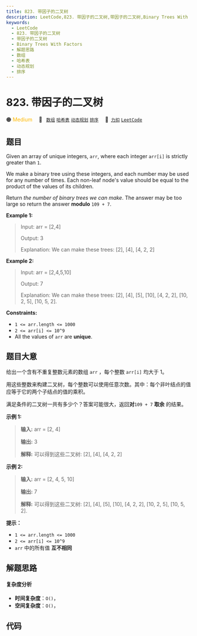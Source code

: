 ```yaml
---
title: 823. 带因子的二叉树
description: LeetCode,823. 带因子的二叉树,带因子的二叉树,Binary Trees With Factors,解题思路,数组,哈希表,动态规划,排序
keywords:
  - LeetCode
  - 823. 带因子的二叉树
  - 带因子的二叉树
  - Binary Trees With Factors
  - 解题思路
  - 数组
  - 哈希表
  - 动态规划
  - 排序
---
```


# 823. 带因子的二叉树

🟠 <font color=#ffb800>Medium</font>&emsp; 🔖&ensp; [`数组`](/tag/array.md) [`哈希表`](/tag/hash-table.md) [`动态规划`](/tag/dynamic-programming.md) [`排序`](/tag/sorting.md)&emsp; 🔗&ensp;[`力扣`](https://leetcode.cn/problems/binary-trees-with-factors) [`LeetCode`](https://leetcode.com/problems/binary-trees-with-factors)

## 题目

Given an array of unique integers, `arr`, where each integer `arr[i]` is
strictly greater than `1`.

We make a binary tree using these integers, and each number may be used for
any number of times. Each non-leaf node's value should be equal to the product
of the values of its children.

Return _the number of binary trees we can make_. The answer may be too large
so return the answer **modulo** `109 + 7`.



**Example 1:**

> Input: arr = [2,4]
> 
> Output: 3
> 
> Explanation: We can make these trees: [2], [4], [4, 2, 2]

**Example 2:**

> Input: arr = [2,4,5,10]
> 
> Output: 7
> 
> Explanation: We can make these trees: [2], [4], [5], [10], [4, 2, 2], [10, 2, 5], [10, 5, 2].



**Constraints:**

  * `1 <= arr.length <= 1000`
  * `2 <= arr[i] <= 10^9`
  * All the values of `arr` are **unique**.


## 题目大意

给出一个含有不重复整数元素的数组 `arr` ，每个整数 `arr[i]` 均大于 1。

用这些整数来构建二叉树，每个整数可以使用任意次数。其中：每个非叶结点的值应等于它的两个子结点的值的乘积。

满足条件的二叉树一共有多少个？答案可能很大，返回**对**`109 + 7` **取余** 的结果。



**示例 1:**

> 
> 
> 
> 
> 
> **输入:** arr = [2, 4]
> 
> **输出:** 3
> 
> **解释:** 可以得到这些二叉树: [2], [4], [4, 2, 2]

**示例 2:**

> 
> 
> 
> 
> 
> **输入:** arr = [2, 4, 5, 10]
> 
> **输出:** 7
> 
> **解释:** 可以得到这些二叉树: [2], [4], [5], [10], [4, 2, 2], [10, 2, 5], [10, 5, 2].



**提示：**

  * `1 <= arr.length <= 1000`
  * `2 <= arr[i] <= 10^9`
  * `arr` 中的所有值 **互不相同**


## 解题思路

#### 复杂度分析

- **时间复杂度**：`O()`，
- **空间复杂度**：`O()`，

## 代码

```javascript

```